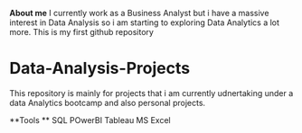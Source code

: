 **About me**
I currently work as a Business Analyst but i have a massive interest in Data Analysis so i am starting to exploring Data Analytics a lot more.
This is my first github repository

# Data-Analysis-Projects

This repository is mainly for projects that i am currently udnertaking under a data Analytics bootcamp and also personal projects.

**Tools **
SQL 
POwerBI
Tableau
MS Excel



